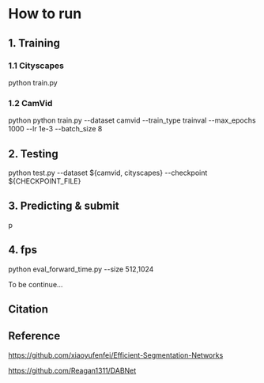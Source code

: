 
# How to run

## 1. Training
### 1.1 Cityscapes
python train.py 

### 1.2 CamVid
python python train.py --dataset camvid --train_type trainval --max_epochs 1000 --lr 1e-3 --batch_size 8

## 2. Testing
python test.py --dataset ${camvid, cityscapes} --checkpoint ${CHECKPOINT_FILE}


## 3. Predicting & submit
p

## 4. fps
python eval_forward_time.py --size 512,1024

 
 To be continue...
 
 ## Citation
 
 ## Reference
 
 https://github.com/xiaoyufenfei/Efficient-Segmentation-Networks
 
 https://github.com/Reagan1311/DABNet
 

